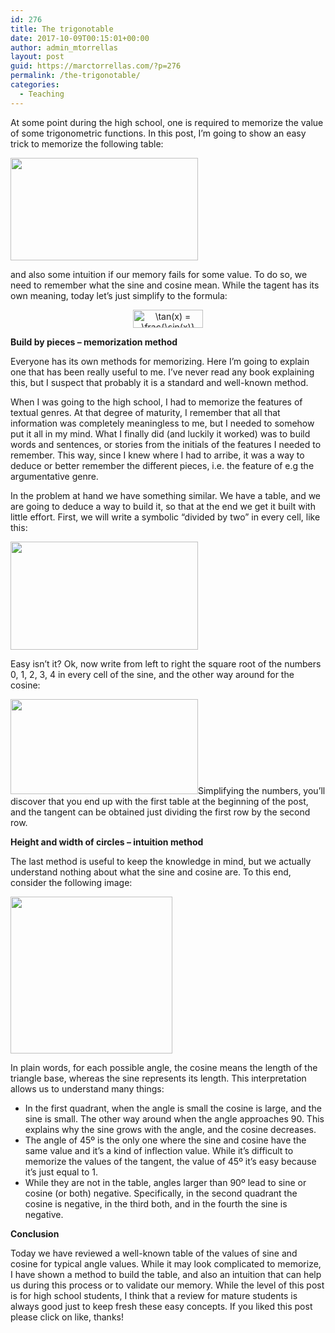 ```yaml
---
id: 276
title: The trigonotable
date: 2017-10-09T00:15:01+00:00
author: admin_mtorrellas
layout: post
guid: https://marctorrellas.com/?p=276
permalink: /the-trigonotable/
categories:
  - Teaching
---
```

At some point during the high school, one is required to memorize the value of some trigonometric functions. In this post, I&#8217;m going to show an easy trick to memorize the following table:

[<img class="wp-image-277 aligncenter" src="https://marctorrellas.com/wp-content/uploads/2017/10/trigotable.png" alt="" width="300" height="164" srcset="https://marctorrellas.com/wp-content/uploads/2017/10/trigotable.png 507w, https://marctorrellas.com/wp-content/uploads/2017/10/trigotable-300x164.png 300w" sizes="(max-width: 300px) 100vw, 300px" />](https://marctorrellas.com/wp-content/uploads/2017/10/trigotable.png)

and also some intuition if our memory fails for some value. To do so, we need to remember what the sine and cosine mean. While the tagent has its own meaning, today let&#8217;s just simplify to the formula:

<p style="text-align: center;">
  <img src="https://marctorrellas.com/wp-content/ql-cache/quicklatex.com-24cf5258cd2f995fa4e693e38c001bf9_l3.png" class="ql-img-inline-formula quicklatex-auto-format" alt="&#92;&#116;&#97;&#110;&#40;&#120;&#41;&#32;&#61;&#32;&#92;&#102;&#114;&#97;&#99;&#123;&#92;&#115;&#105;&#110;&#40;&#120;&#41;&#125;&#123;&#92;&#99;&#111;&#115;&#40;&#120;&#41;&#125;" title="Rendered by QuickLaTeX.com" height="29" width="112" style="vertical-align: -9px;" />
</p>

**Build by pieces &#8211; memorization method**

Everyone has its own methods for memorizing. Here I&#8217;m going to explain one that has been really useful to me. I&#8217;ve never read any book explaining this, but I suspect that probably it is a standard and well-known method.

When I was going to the high school, I had to memorize the features of textual genres. At that degree of maturity, I remember that all that information was completely meaningless to me, but I needed to somehow put it all in my mind. What I finally did (and luckily it worked) was to build words and sentences, or stories from the initials of the features I needed to remember. This way, since I knew where I had to arribe, it was a way to deduce or better remember the different pieces, i.e. the feature of e.g the argumentative genre.

In the problem at hand we have something similar. We have a table, and we are going to deduce a way to build it, so that at the end we get it built with little effort. First, we will write a symbolic &#8220;divided by two&#8221; in every cell, like this:

[<img class="wp-image-279 aligncenter" src="https://marctorrellas.com/wp-content/uploads/2017/10/trigotable01.png" alt="" width="300" height="173" srcset="https://marctorrellas.com/wp-content/uploads/2017/10/trigotable01.png 958w, https://marctorrellas.com/wp-content/uploads/2017/10/trigotable01-300x173.png 300w, https://marctorrellas.com/wp-content/uploads/2017/10/trigotable01-768x444.png 768w" sizes="(max-width: 300px) 100vw, 300px" />](https://marctorrellas.com/wp-content/uploads/2017/10/trigotable01.png)

Easy isn&#8217;t it? Ok, now write from left to right the square root of the numbers 0, 1, 2, 3, 4 in every cell of the sine, and the other way around for the cosine:

[<img class="aligncenter wp-image-280" src="https://marctorrellas.com/wp-content/uploads/2017/10/trigotable02.png" alt="" width="300" height="152" srcset="https://marctorrellas.com/wp-content/uploads/2017/10/trigotable02.png 1090w, https://marctorrellas.com/wp-content/uploads/2017/10/trigotable02-300x152.png 300w, https://marctorrellas.com/wp-content/uploads/2017/10/trigotable02-768x390.png 768w, https://marctorrellas.com/wp-content/uploads/2017/10/trigotable02-1024x520.png 1024w" sizes="(max-width: 300px) 100vw, 300px" />](https://marctorrellas.com/wp-content/uploads/2017/10/trigotable02.png)Simplifying the numbers, you&#8217;ll discover that you end up with the first table at the beginning of the post, and the tangent can be obtained just dividing the first row by the second row.

**Height and width of circles &#8211; intuition method**

The last method is useful to keep the knowledge in mind, but we actually understand nothing about what the sine and cosine are. To this end, consider the following image:

[<img class="aligncenter wp-image-281" src="https://marctorrellas.com/wp-content/uploads/2017/10/Sin-cos-defn-I.png" alt="" width="259" height="251" srcset="https://marctorrellas.com/wp-content/uploads/2017/10/Sin-cos-defn-I.png 705w, https://marctorrellas.com/wp-content/uploads/2017/10/Sin-cos-defn-I-300x291.png 300w" sizes="(max-width: 259px) 100vw, 259px" />](https://marctorrellas.com/wp-content/uploads/2017/10/Sin-cos-defn-I.png)

In plain words, for each possible angle, the cosine means the length of the triangle base, whereas the sine represents its length. This interpretation allows us to understand many things:

  * In the first quadrant, when the angle is small the cosine is large, and the sine is small. The other way around when the angle approaches 90. This explains why the sine grows with the angle, and the cosine decreases.
  * The angle of 45º is the only one where the sine and cosine have the same value and it&#8217;s a kind of inflection value. While it&#8217;s difficult to memorize the values of the tangent, the value of 45º it&#8217;s easy because it&#8217;s just equal to 1.
  * While they are not in the table, angles larger than 90º lead to sine or cosine (or both) negative. Specifically, in the second quadrant the cosine is negative, in the third both, and in the fourth the sine is negative.

**Conclusion**

Today we have reviewed a well-known table of the values of sine and cosine for typical angle values. While it may look complicated to memorize, I have shown a method to build the table, and also an intuition that can help us during this process or to validate our memory. While the level of this post is for high school students, I think that a review for mature students is always good just to keep fresh these easy concepts. If you liked this post please click on like, thanks!

<div id="wp-ulike-post-276" class="wpulike wpulike-default " >
  <div class="wp_ulike_general_class wp_ulike_is_unliked">
    <a data-ulike-id="276" data-ulike-nonce="46eb5cbb3b" data-ulike-type="likeThis" data-ulike-status="3" class="wp_ulike_btn wp_ulike_put_image"> </a> <span class="count-box"></span>
  </div>
</div>